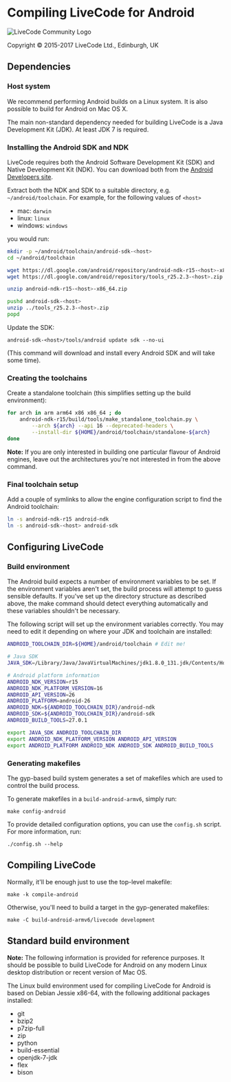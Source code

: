 # Compiling LiveCode for Android

![LiveCode Community Logo](http://livecode.com/wp-content/uploads/2015/02/livecode-logo.png)

Copyright © 2015-2017 LiveCode Ltd., Edinburgh, UK

## Dependencies

### Host system

We recommend performing Android builds on a Linux system.  It is also possible to build for Android on Mac OS X.

The main non-standard dependency needed for building LiveCode is a Java Development Kit (JDK).  At least JDK 7 is required.

### Installing the Android SDK and NDK

LiveCode requires both the Android Software Development Kit (SDK) and Native Development Kit (NDK).  You can download both from the [Android Developers site](https://developer.android.com/sdk/index.html).

Extract both the NDK and SDK to a suitable directory, e.g. `~/android/toolchain`.  For example, for the following values of `<host>`

- mac: `darwin`
- linux: `linux`
- windows: `windows`

you would run:

````bash
mkdir -p ~/android/toolchain/android-sdk-<host>
cd ~/android/toolchain

wget https://dl.google.com/android/repository/android-ndk-r15-<host>-x86_64.zip
wget https://dl.google.com/android/repository/tools_r25.2.3-<host>.zip

unzip android-ndk-r15-<host>-x86_64.zip

pushd android-sdk-<host>
unzip ../tools_r25.2.3-<host>.zip
popd
````

Update the SDK:

    android-sdk-<host>/tools/android update sdk --no-ui

(This command will download and install every Android SDK and will take some time).

### Creating the toolchains

Create a standalone toolchain (this simplifies setting up the build environment):

````bash
for arch in arm arm64 x86 x86_64 ; do
    android-ndk-r15/build/tools/make_standalone_toolchain.py \
        --arch ${arch} --api 16 --deprecated-headers \
        --install-dir ${HOME}/android/toolchain/standalone-${arch}
done
````

**Note:** If you are only interested in building one particular flavour 
of Android engines, leave out the architectures you're not interested in 
from the above command.

### Final toolchain setup

Add a couple of symlinks to allow the engine configuration script to find the Android toolchain:

````bash
ln -s android-ndk-r15 android-ndk
ln -s android-sdk-<host> android-sdk
````

## Configuring LiveCode

### Build environment

The Android build expects a number of environment variables to be set.  If the environment variables aren't set, the build process will attempt to guess sensible defaults. If you've set up the directory structure as described above, the make command should detect everything automatically and these variables shouldn't be necessary.

The following script will set up the environment variables correctly.  You may need to edit it depending on where your JDK and toolchain are installed:

````bash
ANDROID_TOOLCHAIN_DIR=${HOME}/android/toolchain # Edit me!

# Java SDK
JAVA_SDK=/Library/Java/JavaVirtualMachines/jdk1.8.0_131.jdk/Contents/Home

# Android platform information
ANDROID_NDK_VERSION=r15
ANDROID_NDK_PLATFORM_VERSION=16
ANDROID_API_VERSION=26
ANDROID_PLATFORM=android-26
ANDROID_NDK=${ANDROID_TOOLCHAIN_DIR}/android-ndk
ANDROID_SDK=${ANDROID_TOOLCHAIN_DIR}/android-sdk
ANDROID_BUILD_TOOLS=27.0.1

export JAVA_SDK ANDROID_TOOLCHAIN_DIR
export ANDROID_NDK_PLATFORM_VERSION ANDROID_API_VERSION
export ANDROID_PLATFORM ANDROID_NDK ANDROID_SDK ANDROID_BUILD_TOOLS
````

### Generating makefiles

The gyp-based build system generates a set of makefiles which are used to control the build process.

To generate makefiles in a `build-android-armv6`, simply run:

    make config-android

To provide detailed configuration options, you can use the `config.sh` script.  For more information, run:

    ./config.sh --help

## Compiling LiveCode

Normally, it'll be enough just to use the top-level makefile:

    make -k compile-android

Otherwise, you'll need to build a target in the gyp-generated makefiles:

    make -C build-android-armv6/livecode development

## Standard build environment

**Note:** The following information is provided for reference purposes.  It should be possible to build LiveCode for Android on any modern Linux desktop distribution or recent version of Mac OS.

The Linux build environment used for compiling LiveCode for Android is based on Debian Jessie x86-64, with the following additional packages installed:

* git
* bzip2
* p7zip-full
* zip
* python
* build-essential
* openjdk-7-jdk
* flex
* bison
